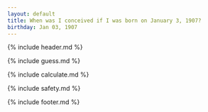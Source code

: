 ```yaml
---
layout: default
title: When was I conceived if I was born on January 3, 1907?
birthday: Jan 03, 1907
---
```


{% include header.md %}

{% include guess.md %}

{% include calculate.md %}

{% include safety.md %}

{% include footer.md %}



